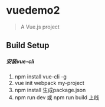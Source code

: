 # vuedemo2

> A Vue.js project

## Build Setup

##### 安装vue-cli
 1. npm install vue-cli -g
 2. vue init webpack my-project
 3. npm install 生成package.json
 4. npm run dev 或 npm run build 上线
